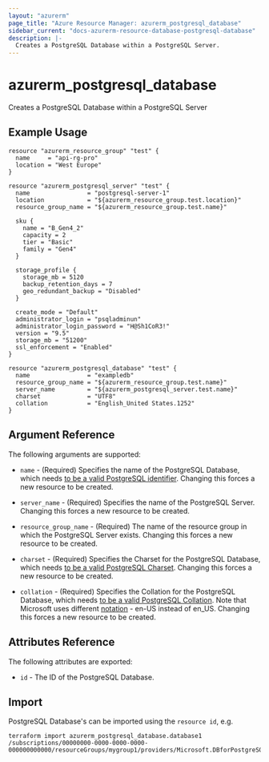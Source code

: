 ```yaml
---
layout: "azurerm"
page_title: "Azure Resource Manager: azurerm_postgresql_database"
sidebar_current: "docs-azurerm-resource-database-postgresql-database"
description: |-
  Creates a PostgreSQL Database within a PostgreSQL Server.
---
```


# azurerm\_postgresql\_database

Creates a PostgreSQL Database within a PostgreSQL Server

## Example Usage

```hcl
resource "azurerm_resource_group" "test" {
  name     = "api-rg-pro"
  location = "West Europe"
}

resource "azurerm_postgresql_server" "test" {
  name                = "postgresql-server-1"
  location            = "${azurerm_resource_group.test.location}"
  resource_group_name = "${azurerm_resource_group.test.name}"

  sku {
    name = "B_Gen4_2"
    capacity = 2
    tier = "Basic"
    family = "Gen4"
  }

  storage_profile {
    storage_mb = 5120
    backup_retention_days = 7
    geo_redundant_backup = "Disabled"
  }

  create_mode = "Default"
  administrator_login = "psqladminun"
  administrator_login_password = "H@Sh1CoR3!"
  version = "9.5"
  storage_mb = "51200"
  ssl_enforcement = "Enabled"
}

resource "azurerm_postgresql_database" "test" {
  name                = "exampledb"
  resource_group_name = "${azurerm_resource_group.test.name}"
  server_name         = "${azurerm_postgresql_server.test.name}"
  charset             = "UTF8"
  collation           = "English_United States.1252"
}
```

## Argument Reference

The following arguments are supported:

* `name` - (Required) Specifies the name of the PostgreSQL Database, which needs [to be a valid PostgreSQL identifier](https://www.postgresql.org/docs/current/static/sql-syntax-lexical.html#SQL-SYNTAX-IDENTIFIERS). Changing this forces a
    new resource to be created.

* `server_name` - (Required) Specifies the name of the PostgreSQL Server. Changing this forces a new resource to be created.

* `resource_group_name` - (Required) The name of the resource group in which the PostgreSQL Server exists. Changing this forces a new resource to be created.

* `charset` - (Required) Specifies the Charset for the PostgreSQL Database, which needs [to be a valid PostgreSQL Charset](https://www.postgresql.org/docs/current/static/multibyte.html). Changing this forces a new resource to be created.

* `collation` - (Required) Specifies the Collation for the PostgreSQL Database, which needs [to be a valid PostgreSQL Collation](https://www.postgresql.org/docs/current/static/collation.html). Note that Microsoft uses different [notation](https://msdn.microsoft.com/library/windows/desktop/dd373814.aspx) - en-US instead of en_US. Changing this forces a new resource to be created.

## Attributes Reference

The following attributes are exported:

* `id` - The ID of the PostgreSQL Database.

## Import

PostgreSQL Database's can be imported using the `resource id`, e.g.

```shell
terraform import azurerm_postgresql_database.database1 /subscriptions/00000000-0000-0000-0000-000000000000/resourceGroups/mygroup1/providers/Microsoft.DBforPostgreSQL/servers/server1/databases/database1
```

